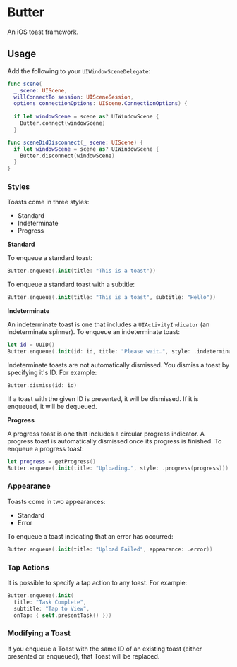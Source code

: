 # Butter

An iOS toast framework.

## Usage

Add the following to your `UIWindowSceneDelegate`:

```swift
func scene(
  _ scene: UIScene, 
  willConnectTo session: UISceneSession, 
  options connectionOptions: UIScene.ConnectionOptions) {
  
  if let windowScene = scene as? UIWindowScene {
    Butter.connect(windowScene)
  }

func sceneDidDisconnect(_ scene: UIScene) {
  if let windowScene = scene as? UIWindowScene {
    Butter.disconnect(windowScene)
  }
}
``` 

### Styles

Toasts come in three styles:

* Standard
* Indeterminate
* Progress

**Standard**

To enqueue a standard toast:

```swift
Butter.enqueue(.init(title: "This is a toast"))
```

To enqueue a standard toast with a subtitle:

```swift
Butter.enqueue(.init(title: "This is a toast", subtitle: "Hello"))
```

**Indeterminate**

An indeterminate toast is one that includes a `UIActivityIndicator` (an indeterminate spinner). To enqueue an indeterminate toast:

```swift
let id = UUID()
Butter.enqueue(.init(id: id, title: "Please wait…", style: .indeterminate))
```

Indeterminate toasts are not automatically dismissed. You dismiss a toast by specifying it's ID. For example:

```swift
Butter.dismiss(id: id)
```

If a toast with the given ID is presented, it will be dismissed. If it is enqueued, it will be dequeued.

**Progress**

A progress toast is one that includes a circular progress indicator. A progress toast is automatically dismissed once its progress is finished. To enqueue a progress toast:

```swift
let progress = getProgress()
Butter.enqueue(.init(title: "Uploading…", style: .progress(progress)))
```

### Appearance

Toasts come in two appearances:

* Standard
* Error

To enqueue a toast indicating that an error has occurred:

```swift
Butter.enqueue(.init(title: "Upload Failed", appearance: .error))
```

### Tap Actions

It is possible to specify a tap action to any toast. For example:

```swift
Butter.enqueue(.init(
  title: "Task Complete", 
  subtitle: "Tap to View", 
  onTap: { self.presentTask() }))
```

### Modifying a Toast

If you enqueue a Toast with the same ID of an existing toast (either presented or enqueued), that Toast will be replaced.
